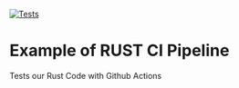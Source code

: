 [![Tests](https://github.com/TheDataDudeDE/github-actions-rust-example/actions/workflows/tests.yml/badge.svg)](https://github.com/TheDataDudeDE/github-actions-rust-example/actions/workflows/tests.yml)

# Example of RUST CI Pipeline

Tests our Rust Code with Github Actions
